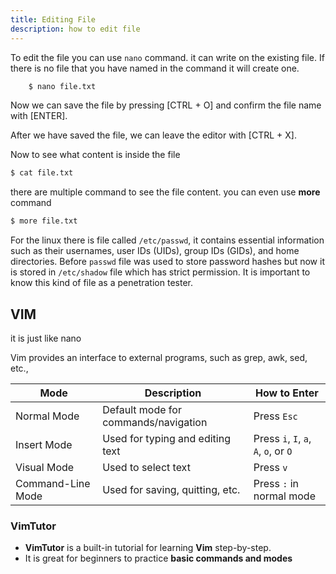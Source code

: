 ```yaml
---
title: Editing File
description: how to edit file
---
```


To edit the file you can use `nano` command. it can write on the existing file. If there is no file that you have named in the command it will create one. 

```bash
    $ nano file.txt
```

Now we can save the file by pressing [CTRL + O] and confirm the file name with [ENTER].

After we have saved the file, we can leave the editor with [CTRL + X].

Now to see what content is inside the file 

```bash
$ cat file.txt
```

there are multiple command to see the file content. you can even use **more** command

```bash
$ more file.txt
```

For the linux there is file called `/etc/passwd`, it contains essential information such as their usernames, user IDs (UIDs), group IDs (GIDs), and home directories. Before `passwd` file was used to store password hashes but now it is stored in `/etc/shadow` file which has strict permission. It is important to know this kind of file as a penetration tester.

## VIM

it is just like nano

Vim provides an interface to external programs, such as grep, awk, sed, etc.,

| **Mode** | **Description** | **How to Enter** |
| --- | --- | --- |
| Normal Mode | Default mode for commands/navigation | Press `Esc` |
| Insert Mode | Used for typing and editing text | Press `i`, `I`, `a`, `A`, `o`, or `O` |
| Visual Mode | Used to select text | Press `v` |
| Command-Line Mode | Used for saving, quitting, etc. | Press `:` in normal mode |

### **VimTutor**

- **VimTutor** is a built-in tutorial for learning **Vim** step-by-step.
- It is great for beginners to practice **basic commands and modes**